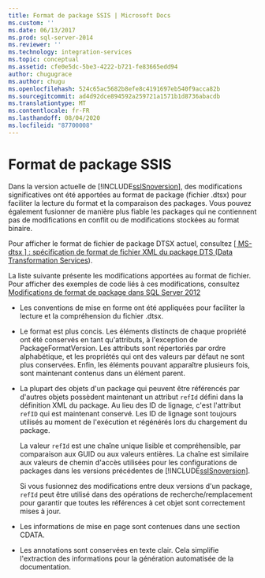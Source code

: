 ```yaml
---
title: Format de package SSIS | Microsoft Docs
ms.custom: ''
ms.date: 06/13/2017
ms.prod: sql-server-2014
ms.reviewer: ''
ms.technology: integration-services
ms.topic: conceptual
ms.assetid: cfe0e5dc-5be3-4222-b721-fe83665edd94
author: chugugrace
ms.author: chugu
ms.openlocfilehash: 524c65ac5682b8efe8c4191697eb540f9acca82b
ms.sourcegitcommit: ad4d92dce894592a259721a1571b1d8736abacdb
ms.translationtype: MT
ms.contentlocale: fr-FR
ms.lasthandoff: 08/04/2020
ms.locfileid: "87700008"
---
```

# <a name="ssis-package-format"></a>Format de package SSIS
  Dans la version actuelle de [!INCLUDE[ssISnoversion](../includes/ssisnoversion-md.md)], des modifications significatives ont été apportées au format de package (fichier .dtsx) pour faciliter la lecture du format et la comparaison des packages. Vous pouvez également fusionner de manière plus fiable les packages qui ne contiennent pas de modifications en conflit ou de modifications stockées au format binaire.  
  
 Pour afficher le format de fichier de package DTSX actuel, consultez [ \[ MS-dtsx \] : spécification de format de fichier XML du package DTS (Data Transformation Services](https://go.microsoft.com/fwlink/?LinkId=233251)).  
  
 La liste suivante présente les modifications apportées au format de fichier. Pour afficher des exemples de code liés à ces modifications, consultez [Modifications de format de package dans SQL Server 2012](https://go.microsoft.com/fwlink/?LinkId=233255)  
  
-   Les conventions de mise en forme ont été appliquées pour faciliter la lecture et la compréhension du fichier .dtsx.  
  
-   Le format est plus concis. Les éléments distincts de chaque propriété ont été conservés en tant qu'attributs, à l'exception de PackageFormatVersion. Les attributs sont répertoriés par ordre alphabétique, et les propriétés qui ont des valeurs par défaut ne sont plus conservées. Enfin, les éléments pouvant apparaître plusieurs fois, sont maintenant contenus dans un élément parent.  
  
-   La plupart des objets d'un package qui peuvent être référencés par d'autres objets possèdent maintenant un attribut `refId` défini dans la définition XML du package. Au lieu des ID de lignage, c'est l'attribut `refID` qui est maintenant conservé. Les ID de lignage sont toujours utilisés au moment de l'exécution et régénérés lors du chargement du package.  
  
     La valeur `refId` est une chaîne unique lisible et compréhensible, par comparaison aux GUID ou aux valeurs entières. La chaîne est similaire aux valeurs de chemin d'accès utilisées pour les configurations de packages dans les versions précédentes de [!INCLUDE[ssISnoversion](../includes/ssisnoversion-md.md)].  
  
     Si vous fusionnez des modifications entre deux versions d'un package, `refId` peut être utilisé dans des opérations de recherche/remplacement pour garantir que toutes les références à cet objet sont correctement mises à jour.  
  
-   Les informations de mise en page sont contenues dans une section CDATA.  
  
-   Les annotations sont conservées en texte clair. Cela simplifie l'extraction des informations pour la génération automatisée de la documentation.  
  
  
